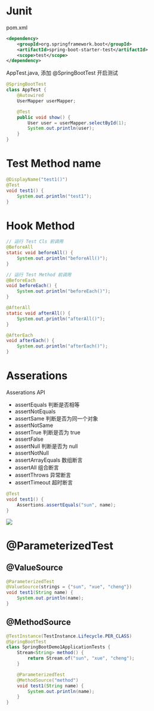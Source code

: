 # Junit

pom.xml

```xml
<dependency>
    <groupId>org.springframework.boot</groupId>
    <artifactId>spring-boot-starter-test</artifactId>
    <scope>test</scope>
</dependency>
```

AppTest.java, 添加 @SpringBootTest 开启测试

```java
@SpringBootTest
class AppTest {
    @Autowired
    UserMapper userMapper;

    @Test
    public void show() {
        User user = userMapper.selectById(1);
        System.out.println(user);
    }
}
```

# Test Method name

```java
@DisplayName("test1()")
@Test
void test1() {
    System.out.println("test1");
}
```

# Hook Method

```java
// 运行 Test Cls 前调用
@BeforeAll
static void beforeAll() {
    System.out.println("beforeAll()");
}

// 运行 Test Method 前调用
@BeforeEach
void beforeEach() {
    System.out.println("beforeEach()");
}

@AfterAll
static void afterAll() {
    System.out.println("afterAll()");
}

@AfterEach
void afterEach() {
    System.out.println("afterEach()");
}
```

# Asserations

Asserations API

- assertEquals 判断是否相等
- assertNotEquals
- assertSame 判断是否为同一个对象
- assertNotSame
- assertTrue 判断是否为 true
- assertFalse
- assertNull 判断是否为 null
- assertNotNull
- assertArrayEquals 数组断言
- assertAll 组合断言
- assertThrows 异常断言
- assertTimeout 超时断言

```java
@Test
void test1() {
    Assertions.assertEquals("sun", name);
}
```

![](https://note-sun.oss-cn-shanghai.aliyuncs.com/image/202312241810462.png)

# @ParameterizedTest

## @ValueSource

```java
@ParameterizedTest
@ValueSource(strings = {"sun", "xue", "cheng"})
void test1(String name) {
    System.out.println(name);
}
```

## @MethodSource

```java
@TestInstance(TestInstance.Lifecycle.PER_CLASS)
@SpringBootTest
class SpringBootDemo1ApplicationTests {
    Stream<String> method() {
        return Stream.of("sun", "xue", "cheng");
    }

    @ParameterizedTest
    @MethodSource("method")
    void test1(String name) {
        System.out.println(name);
    }
}
```

